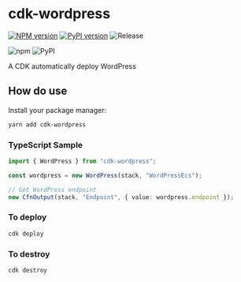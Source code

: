 # cdk-wordpress

[![NPM version](https://badge.fury.io/js/cdk-wordpress.svg)](https://www.npmjs.com/package/cdk-wordpress)
[![PyPI version](https://badge.fury.io/py/cdk-wordpress.svg)](https://pypi.org/project/cdk-wordpress)
![Release](https://github.com/clarencetw/cdk-wordpress/workflows/Release/badge.svg)

![npm](https://img.shields.io/npm/dt/cdk-wordpress?label=npm&color=orange)
![PyPI](https://img.shields.io/pypi/dm/cdk-wordpress?label=pypi&color=blue)

A CDK automatically deploy WordPress

## How do use

Install your package manager:

```sh
yarn add cdk-wordpress
```

### TypeScript Sample

```ts
import { WordPress } from "cdk-wordpress";

const wordpress = new WordPress(stack, "WordPressEcs");

// Get WordPress endpoint
new CfnOutput(stack, "Endpoint", { value: wordpress.endpoint });
```

### To deploy

```bash
cdk deploy
```

### To destroy

```bash
cdk destroy
```
